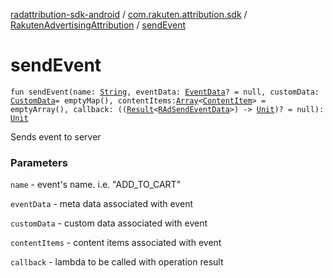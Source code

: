 [radattribution-sdk-android](../../index.md) / [com.rakuten.attribution.sdk](../index.md) / [RakutenAdvertisingAttribution](index.md) / [sendEvent](./send-event.md)

# sendEvent

`fun sendEvent(name: `[`String`](https://kotlinlang.org/api/latest/jvm/stdlib/kotlin/-string/index.html)`, eventData: `[`EventData`](../-event-data/index.md)`? = null, customData: `[`CustomData`](../-custom-data.md)` = emptyMap(), contentItems: `[`Array`](https://kotlinlang.org/api/latest/jvm/stdlib/kotlin/-array/index.html)`<`[`ContentItem`](../-content-item/index.md)`> = emptyArray(), callback: ((`[`Result`](../-result/index.md)`<`[`RAdSendEventData`](../-r-ad-send-event-data/index.md)`>) -> `[`Unit`](https://kotlinlang.org/api/latest/jvm/stdlib/kotlin/-unit/index.html)`)? = null): `[`Unit`](https://kotlinlang.org/api/latest/jvm/stdlib/kotlin/-unit/index.html)

Sends event to server

### Parameters

`name` - event's name. i.e. "ADD_TO_CART"

`eventData` - meta data associated with event

`customData` - custom data associated with event

`contentItems` - content items associated with event

`callback` - lambda to be called with operation result
